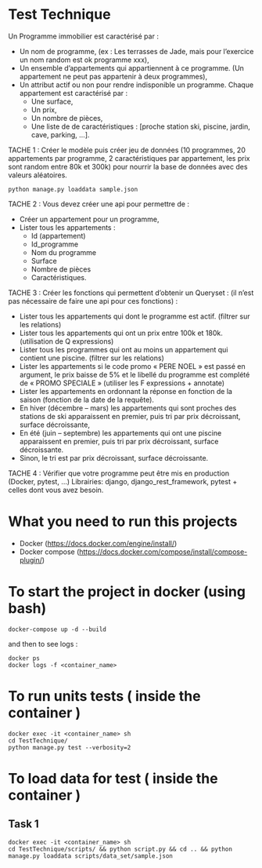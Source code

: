 # Test Technique

Un Programme immobilier est caractérisé par :
* Un nom de programme, (ex : Les terrasses de Jade, mais pour l’exercice un nom random est
ok programme xxx),
* Un ensemble d’appartements qui appartiennent à ce programme. (Un appartement ne peut
pas appartenir à deux programmes),
* Un attribut actif ou non pour rendre indisponible un programme. Chaque appartement est caractérisé par :
    * Une surface,
    * Un prix,
    * Un nombre de pièces,
    * Une liste de de caractéristiques : [proche station ski, piscine, jardin, cave, parking, …].

TACHE 1 : Créer le modèle puis créer jeu de données (10 programmes, 20 appartements par programme, 2 caractéristiques par appartement, les prix sont random entre 80k et 300k) pour
nourrir la base de données avec des valeurs aléatoires.
```
python manage.py loaddata sample.json
```

TACHE 2 : Vous devez créer une api pour permettre de :
* Créer un appartement pour un programme,
* Lister tous les appartements :
    * Id (appartement)
    * Id_programme
    * Nom du programme
    * Surface
    * Nombre de pièces
    * Caractéristiques.

TACHE 3 : Créer les fonctions qui permettent d’obtenir un Queryset : (il n’est pas nécessaire de faire une api pour ces fonctions) :

* Lister tous les appartements qui dont le programme est actif. (filtrer sur les relations)
* Lister tous les appartements qui ont un prix entre 100k et 180k. (utilisation de Q expressions)
* Lister tous les programmes qui ont au moins un appartement qui contient une piscine. (filtrer
sur les relations)
* Lister les appartements si le code promo « PERE NOEL » est passé en argument, le prix baisse
de 5% et le libellé du programme est complété de « PROMO SPECIALE » (utiliser les F
expressions + annotate)
* Lister les appartements en ordonnant la réponse en fonction de la saison (fonction de la date
de la requête).
* En hiver (décembre – mars) les appartements qui sont proches des stations de ski
apparaissent en premier, puis tri par prix décroissant, surface décroissante, 
* En été (juin – septembre) les appartements qui ont une piscine apparaissent en
premier, puis tri par prix décroissant, surface décroissante.
* Sinon, le tri est par prix décroissant, surface décroissante.

TACHE 4 : Vérifier que votre programme peut être mis en production (Docker, pytest, …)
Librairies: django, django_rest_framework, pytest + celles dont vous avez besoin. 

# What you need to run this projects

* Docker (https://docs.docker.com/engine/install/)
* Docker compose (https://docs.docker.com/compose/install/compose-plugin/)


# To start the project in docker (using bash)
```
docker-compose up -d --build
```

and then to see logs :

```
docker ps
docker logs -f <container_name>
```

# To run units tests ( inside the container )

```
docker exec -it <container_name> sh
cd TestTechnique/
python manage.py test --verbosity=2
```

# To load data for test ( inside the container ) 
## Task 1 

```
docker exec -it <container_name> sh
cd TestTechnique/scripts/ && python script.py && cd .. && python manage.py loaddata scripts/data_set/sample.json 

```